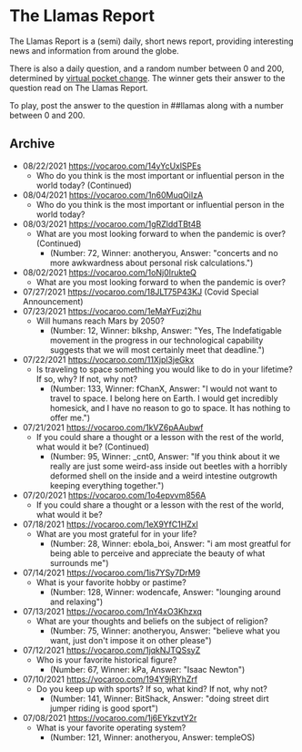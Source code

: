 # The Llamas Report
The Llamas Report is a (semi) daily, short news report, providing interesting news and information from around the globe.

There is also a daily question, and a random number between 0 and 200,
determined by [virtual pocket change](https://github.com/wodencafe/PocketChange).
The winner gets their answer to the question read on The Llamas Report.

To play, post the answer to the question in ##llamas along with a number between 0 and 200.

## Archive
- 08/22/2021 https://vocaroo.com/14yYcUxlSPEs
    - Who do you think is the most important or influential person in the world today? (Continued)
- 08/04/2021 https://vocaroo.com/1n60MuqOiIzA
    - Who do you think is the most important or influential person in the world today?
- 08/03/2021 https://vocaroo.com/1gRZlddTBt4B
    - What are you most looking forward to when the pandemic is over? (Continued)
        - (Number: 72, Winner: anotheryou, Answer: "concerts and no more awkwardness about personal risk calculations.")
- 08/02/2021 https://vocaroo.com/1oNj0IrukteQ
    - What are you most looking forward to when the pandemic is over?
- 07/27/2021 https://vocaroo.com/18JLT75P43KJ (Covid Special Announcement)
- 07/23/2021 https://vocaroo.com/1eMaYFuzj2hu
    - Will humans reach Mars by 2050?
        - (Number: 12, Winner: blkshp, Answer: "Yes, The Indefatigable movement in the progress in our technological capability suggests that we will most certainly meet that deadline.")
- 07/22/2021 https://vocaroo.com/11Xjpl3jeGkx
    - Is traveling to space something you would like to do in your lifetime? If so, why? If not, why not?
        - (Number: 133, Winner: fChanX, Answer: "I would not want to travel to space. I belong here on Earth. I would get incredibly homesick, and I have no reason to go to space. It has nothing to offer me.")
- 07/21/2021 https://vocaroo.com/1kVZ6pAAubwf
    - If you could share a thought or a lesson with the rest of the world, what would it be? (Continued)
        - (Number: 95, Winner: _cnt0, Answer: "If you think about it we really are just some weird-ass inside out beetles with a horribly deformed shell on the inside and a weird intestine outgrowth keeping everything together.")
- 07/20/2021 https://vocaroo.com/1o4epvvm856A
    - If you could share a thought or a lesson with the rest of the world, what would it be?
- 07/18/2021 https://vocaroo.com/1eX9YfC1HZxl
    - What are you most grateful for in your life?
        - (Number: 28, Winner: ebola_boi, Answer: "i am most greatful for being able to perceive and appreciate the beauty of what surrounds me")
- 07/14/2021 https://vocaroo.com/1is7YSy7DrM9
    - What is your favorite hobby or pastime?
        - (Number: 128, Winner: wodencafe, Answer: "lounging around and relaxing")
- 07/13/2021 https://vocaroo.com/1nY4xO3Khzxq
    - What are your thoughts and beliefs on the subject of religion? 
        - (Number: 75, Winner: anotheryou, Answer: "believe what you want, just don't impose it on other please")
- 07/12/2021 https://vocaroo.com/1jqkNJTQSsyZ
    - Who is your favorite historical figure? 
        - (Number: 67, Winner: kPa, Answer: "Isaac Newton")
- 07/10/2021 https://vocaroo.com/194Y9jRYhZrf
    - Do you keep up with sports? If so, what kind? If not, why not? 
        - (Number: 141, Winner: BitShack, Answer: "doing street dirt jumper riding is good sport")
- 07/08/2021 https://vocaroo.com/1j6EYkzvtY2r
    - What is your favorite operating system? 
        - (Number: 121, Winner: anotheryou, Answer: templeOS)
